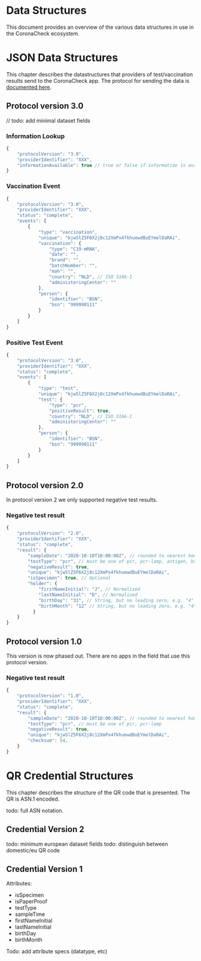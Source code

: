 # Data Structures

This document provides an overview of the various data structures in use in the CoronaCheck ecosystem. 

# JSON Data Structures

This chapter describes the datastructures that providers of test/vaccination results send to the CoronaCheck app. The protocol for sending the data is [documented here](https://github.com/minvws/nl-covid19-coronacheck-app-coordination/blob/main/docs/providing-test-results.md#analog-code).

## Protocol version 3.0

// todo: add minimal dataset fields

### Information Lookup
```javascript
{
    "protocolVersion": "3.0",
    "providerIdentifier": "XXX",
    "informationAvailable": true // true or false if information is available
}
````

### Vaccination Event
```javascript
{
    "protocolVersion": "3.0",
    "providerIdentifier": "XXX",
    "status": "complete",
    "events": [
        {
            "type": "vaccination",
            "unique": "kjwSlZ5F6X2j8c12XmPx4fkhuewdBuEYmelDaRAi",
            "vaccination": {
                "type": "C19-mRNA",
                "date": "",
                "brand": "",
                "batchNumber": "",
                "mah": "",
                "country": "NLD", // ISO 3166-1
                "administeringCenter": ""
            },
            "person": {
                "identifier": "BSN",
                "bsn": "999990111"
            }
        }
    ]
}
```

### Positive Test Event
```javascript
{
    "protocolVersion": "3.0",
    "providerIdentifier": "XXX",
    "status": "complete",
    "events": [
        {
            "type": "test",
            "unique": "kjwSlZ5F6X2j8c12XmPx4fkhuewdBuEYmelDaRAi",
            "test": {
                "type": "pcr",
                "positiveResult": true,
                "country": "NLD", // ISO 3166-1
                "administeringCenter": ""
            },
            "person": {
                "identifier": "BSN",
                "bsn": "999990111"
            }
        }
    ]
}
```

## Protocol version 2.0

In protocol version 2 we only supported negative test results.

### Negative test result

```javascript
{
    "protocolVersion": "2.0",
    "providerIdentifier": "XXX",
    "status": "complete",
    "result": {
        "sampleDate": "2020-10-10T10:00:00Z", // rounded to nearest hour
        "testType": "pcr", // must be one of pcr, pcr-lamp, antigen, breath
        "negativeResult": true,
        "unique": "kjwSlZ5F6X2j8c12XmPx4fkhuewdBuEYmelDaRAi",
        "isSpecimen": true, // Optional
        "holder": {
            "firstNameInitial": "J", // Normalized
            "lastNameInitial": "D", // Normalized
            "birthDay": "31", // String, but no leading zero, e.g. "4"
            "birthMonth": "12" // String, but no leading zero, e.g. "4"
	      }
    }
}
```

## Protocol version 1.0

This version is now phased out. There are no apps in the field that use this protocol version.

### Negative test result

```javascript
{
    "protocolVersion": "1.0",
    "providerIdentifier": "XXX",
    "status": "complete",
    "result": {
        "sampleDate": "2020-10-10T10:00:00Z", // rounded to nearest hour
        "testType": "pcr", // must be one of pcr, pcr-lamp
        "negativeResult": true,
        "unique": "kjwSlZ5F6X2j8c12XmPx4fkhuewdBuEYmelDaRAi",
        "checksum": 54,
    }
}
```


# QR Credential Structures

This chapter describes the structure of the QR code that is presented. The QR is ASN.1 encoded.

todo: full ASN notation.

## Credential Version 2

todo: minimum european dataset fields
todo: distinguish between domestic/eu QR code

## Credential Version 1

Attributes:

* isSpecimen
* isPaperProof
* testType
* sampleTime
* firstNameInitial
* lastNameInitial
* birthDay
* birthMonth

Todo: add attribute specs (datatype, etc)

